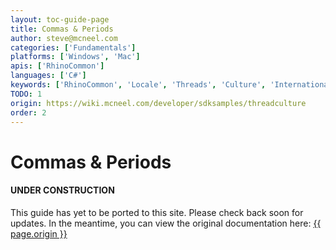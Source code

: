 ```yaml
---
layout: toc-guide-page
title: Commas & Periods
author: steve@mcneel.com
categories: ['Fundamentals']
platforms: ['Windows', 'Mac']
apis: ['RhinoCommon']
languages: ['C#']
keywords: ['RhinoCommon', 'Locale', 'Threads', 'Culture', 'Internationalization', 'Commas', 'Periods']
TODO: 1
origin: https://wiki.mcneel.com/developer/sdksamples/threadculture
order: 2
---
```


# Commas & Periods

<div class="bs-callout bs-callout-danger">
  <h4>UNDER CONSTRUCTION</h4>
  <p>This guide has yet to be ported to this site.  Please check back soon for updates.  
  In the meantime, you can view the original documentation here:
  <a href="{{ page.origin }}">{{ page.origin }}</a></p>
</div>
